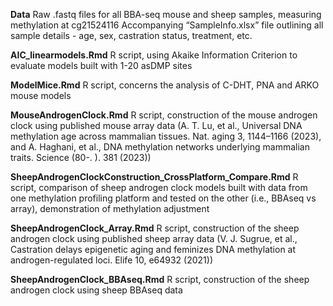 **Data** 
Raw .fastq files for all BBA-seq mouse and sheep samples, measuring methylation at cg21524116 
Accompanying “SampleInfo.xlsx” file outlining all sample details - age, sex, castration status, treatment, etc. 

**AIC_linearmodels.Rmd**
R script, using Akaike Information Criterion to evaluate models built with 1-20 asDMP sites

**ModelMice.Rmd**
R script, concerns the analysis of C-DHT, PNA and ARKO mouse models

**MouseAndrogenClock.Rmd**
R script, construction of the mouse androgen clock using published mouse array data (A. T. Lu, et al., Universal DNA methylation age across mammalian tissues. Nat. aging 3, 1144–1166 (2023), and A. Haghani, et al., DNA methylation networks underlying mammalian traits. Science (80-. ). 381 (2023))

**SheepAndrogenClockConstruction_CrossPlatform_Compare.Rmd**
R script, comparison of sheep androgen clock models built with data from one methylation profiling platform and tested on the other (i.e., BBAseq vs array), demonstration of methylation adjustment

**SheepAndrogenClock_Array.Rmd**
R script, construction of the sheep androgen clock using published sheep array data (V. J. Sugrue, et al., Castration delays epigenetic aging and feminizes DNA methylation at androgen-regulated loci. Elife 10, e64932 (2021))

**SheepAndrogenClock_BBAseq.Rmd**
R script, construction of the sheep androgen clock using sheep BBAseq data
